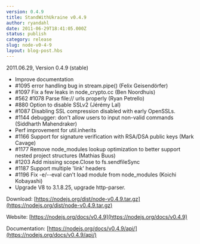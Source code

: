```yaml
---
version: 0.4.9
title: StandWithUkraine v0.4.9
author: ryandahl
date: 2011-06-29T18:41:05.000Z
status: publish
category: release
slug: node-v0-4-9
layout: blog-post.hbs
---
```


2011.06.29, Version 0.4.9 (stable)

* Improve documentation
* #1095 error handling bug in stream.pipe() (Felix Geisendörfer)
* #1097 Fix a few leaks in node\_crypto.cc (Ben Noordhuis)
* #562 #1078 Parse file:// urls properly (Ryan Petrello)
* #880 Option to disable SSLv2 (Jérémy Lal)
* #1087 Disabling SSL compression disabled with early OpenSSLs.
* #1144 debugger: don't allow users to input non-valid commands (Siddharth Mahendraker)
* Perf improvement for util.inherits
* #1166 Support for signature verification with RSA/DSA public keys (Mark Cavage)
* #1177 Remove node\_modules lookup optimization to better support nested project structures (Mathias Buus)
* #1203 Add missing scope.Close to fs.sendfileSync
* #1187 Support multiple 'link' headers
* #1196 Fix -e/--eval can't load module from node\_modules (Koichi Kobayashi)
* Upgrade V8 to 3.1.8.25, upgrade http-parser.

Download: [https://nodejs.org/dist/node-v0.4.9.tar.gz](https://nodejs.org/dist/node-v0.4.9.tar.gz)

Website: [https://nodejs.org/docs/v0.4.9](https://nodejs.org/docs/v0.4.9)

Documentation: [https://nodejs.org/docs/v0.4.9/api/](https://nodejs.org/docs/v0.4.9/api/)
